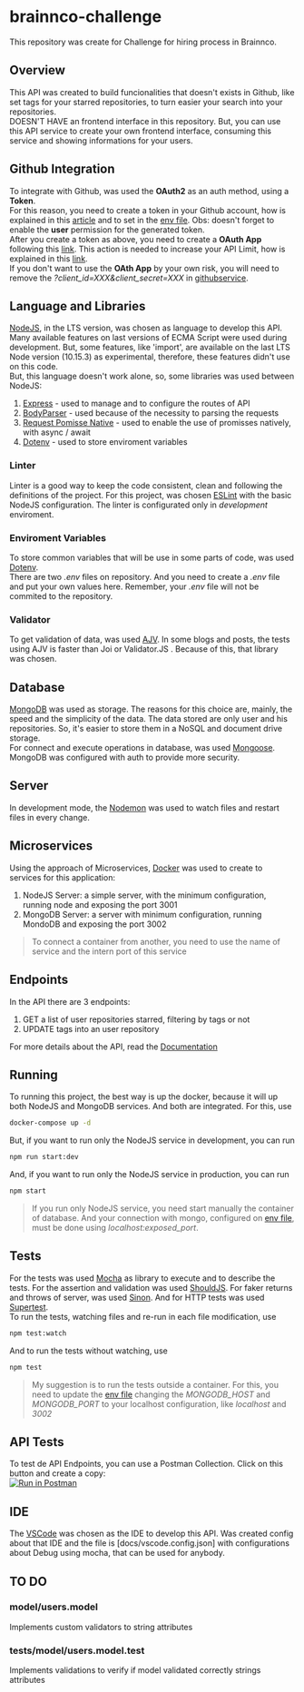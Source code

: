 # brainnco-challenge

This repository was create for Challenge for hiring process in Brainnco.

## Overview

This API was created to build funcionalities that doesn't exists in Github, like set tags for your starred repositories, to turn easier your search into your repositories.  
DOESN'T HAVE an frontend interface in this repository. But, you can use this API service to create your own frontend interface, consuming this service and showing informations for your users.  

## Github Integration

To integrate with Github, was used the **OAuth2** as an auth method, using a **Token**.  
For this reason, you need to create a token in your Github account, how is explained in this [article](https://help.github.com/en/articles/creating-a-personal-access-token-for-the-command-line) and to set in the [env file](#enviroment-variables). Obs: doesn't forget to enable the **user** permission for the generated token.  
After you create a token as above, you need to create a **OAuth App** following this [link](https://developer.github.com/apps/building-oauth-apps/creating-an-oauth-app/). This action is needed to increase your API Limit, how is explained in this [link](https://developer.github.com/v3/#increasing-the-unauthenticated-rate-limit-for-oauth-applications).  
If you don't want to use the **OAth App** by your own risk, you will need to remove the *?client_id=XXX&client_secret=XXX* in [githubservice](src/services/github.service.js).

## Language and Libraries

[NodeJS](http://nodejs.org), in the LTS version, was chosen as language to develop this API. Many available features on last versions of ECMA Script were used during development. But, some features, like 'import', are available on the last LTS Node version (10.15.3) as experimental, therefore, these features didn't use on this code.  
But, this language doesn't work alone, so, some libraries was used between NodeJS:

1. [Express](https://expressjs.com/pt-br/) - used to manage and to configure the routes of API
2. [BodyParser](https://www.npmjs.com/package/body-parser) - used because of the necessity to parsing the requests
3. [Request Pomisse Native](https://github.com/request/request-promise-native) - used to enable the use of promisses natively, with async / await
4. [Dotenv](https://www.npmjs.com/package/dotenv) - used to store enviroment variables

### Linter

Linter is a good way to keep the code consistent, clean and following the definitions of the project. For this project, was chosen [ESLint](https://eslint.org/) with the basic NodeJS configuration. The linter is configurated only in *development* enviroment.

### Enviroment Variables

To store common variables that will be use in some parts of code, was used [Dotenv](https://www.npmjs.com/package/dotenv).  
There are two *.env* files on repository. And you need to create a *.env* file and put your own values here. Remember, your *.env* file will not be commited to the repository.

### Validator

To get validation of data, was used [AJV](https://github.com/epoberezkin/ajv). In some blogs and posts, the tests using AJV is faster than Joi or Validator.JS . Because of this, that library was chosen.

## Database

[MongoDB](https://www.mongodb.com/) was used as storage. The reasons for this choice are, mainly, the speed and the simplicity of the data. The data stored are only user and his repositories. So, it's easier to store them in a NoSQL and document drive storage.  
For connect and execute operations in database, was used [Mongoose](https://mongoosejs.com/).  
MongoDB was configured with auth to provide more security.

## Server

In development mode, the [Nodemon](https://nodemon.io/) was used to watch files and restart files in every change.

## Microservices

Using the approach of Microservices, [Docker](https://docker.com) was used to create to services for this application:

1. NodeJS Server: a simple server, with the minimum configuration, running node and exposing the port 3001
2. MongoDB Server: a server with minimum configuration, running MondoDB and exposing the port 3002

> To connect a container from another, you need to use the name of service and the intern port of this service

## Endpoints

In the API there are 3 endpoints:

1. GET a list of user repositories starred, filtering by tags or not
2. UPDATE tags into an user repository

For more details about the API, read the [Documentation](docs/API.apib)

## Running

To running this project, the best way is up the docker, because it will up both NodeJS and MongoDB services. And both are integrated. For this, use

```bash
docker-compose up -d
```

But, if you want to run only the NodeJS service in development, you can run

```bash
npm run start:dev
```

And, if you want to run only the NodeJS service in production, you can run

```bash
npm start
```

> If you run only NodeJS service, you need start manually the container of database. And your connection with mongo, configured on [env file](#enviroment-variables), must be done using *localhost:exposed_port*.

## Tests

For the tests was used [Mocha](https://mochajs.org/) as library to execute and to describe the tests. For the assertion and validation was used [ShouldJS](https://shouldjs.github.io/). For faker returns and throws of server, was used [Sinon](https://sinonjs.org/). And for HTTP tests was used [Supertest](https://www.npmjs.com/package/supertest).  
To run the tests, watching files and re-run in each file modification, use

```bash
npm test:watch
```

And to run the tests without watching, use

```bash
npm test
```

> My suggestion is to run the tests outside a container. For this, you need to update the [env file](#enviroment-variables) changing the *MONGODB_HOST* and *MONGODB_PORT* to your localhost configuration, like *localhost* and *3002*

## API Tests

To test de API Endpoints, you can use a Postman Collection. Click on this button and create a copy:  
[![Run in Postman](https://run.pstmn.io/button.svg)](https://app.getpostman.com/run-collection/f4b814ebd8088b2b867e)

## IDE

The [VSCode](https://code.visualstudio.com/) was chosen as the IDE to develop this API. Was created config about that IDE and the file is [docs/vscode.config.json] with configurations about Debug using mocha, that can be used for anybody.

## TO DO

### model/users.model

Implements custom validators to string attributes

### tests/model/users.model.test

Implements validations to verify if model validated correctly strings attributes

